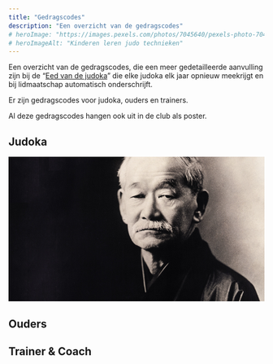 ```yaml
---
title: "Gedragscodes"
description: "Een overzicht van de gedragscodes"
# heroImage: "https://images.pexels.com/photos/7045640/pexels-photo-7045640.jpeg?auto=compress&cs=tinysrgb&w=800"
# heroImageAlt: "Kinderen leren judo technieken"
---
```


Een overzicht van de gedragscodes, die een meer gedetailleerde aanvulling zijn bij de “[Eed van de judoka](/about/filosofie)” die elke judoka elk jaar opnieuw meekrijgt en bij lidmaatschap automatisch onderschrijft.

Er zijn gedragscodes voor judoka, ouders en trainers.

Al deze gedragscodes hangen ook uit in de club als poster.

## Judoka

![test](../../../assets/images/jigoro.jpg)

<!-- TODO: gedragscodes -->

## Ouders

## Trainer & Coach
